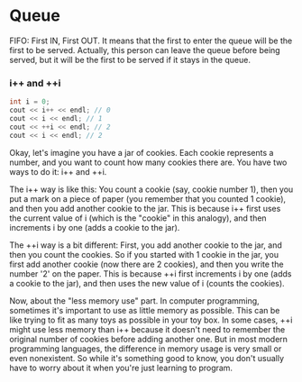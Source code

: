 # Queue

FIFO: First IN, First OUT. It means that the first to enter the queue will be the first to be served. Actually, this person can leave the queue before being served, but it will be the first to be served if it stays in the queue.

### i++ and ++i

```c++
int i = 0;
cout << i++ << endl; // 0
cout << i << endl; // 1
cout << ++i << endl; // 2
cout << i << endl; // 2
```

Okay, let's imagine you have a jar of cookies. Each cookie represents a number, and you want to count how many cookies there are. You have two ways to do it: i++ and ++i.

The i++ way is like this: You count a cookie (say, cookie number 1), then you put a mark on a piece of paper (you remember that you counted 1 cookie), and then you add another cookie to the jar. This is because i++ first uses the current value of i (which is the "cookie" in this analogy), and then increments i by one (adds a cookie to the jar).

The ++i way is a bit different: First, you add another cookie to the jar, and then you count the cookies. So if you started with 1 cookie in the jar, you first add another cookie (now there are 2 cookies), and then you write the number '2' on the paper. This is because ++i first increments i by one (adds a cookie to the jar), and then uses the new value of i (counts the cookies).

Now, about the "less memory use" part. In computer programming, sometimes it's important to use as little memory as possible. This can be like trying to fit as many toys as possible in your toy box. In some cases, ++i might use less memory than i++ because it doesn't need to remember the original number of cookies before adding another one. But in most modern programming languages, the difference in memory usage is very small or even nonexistent. So while it's something good to know, you don't usually have to worry about it when you're just learning to program.